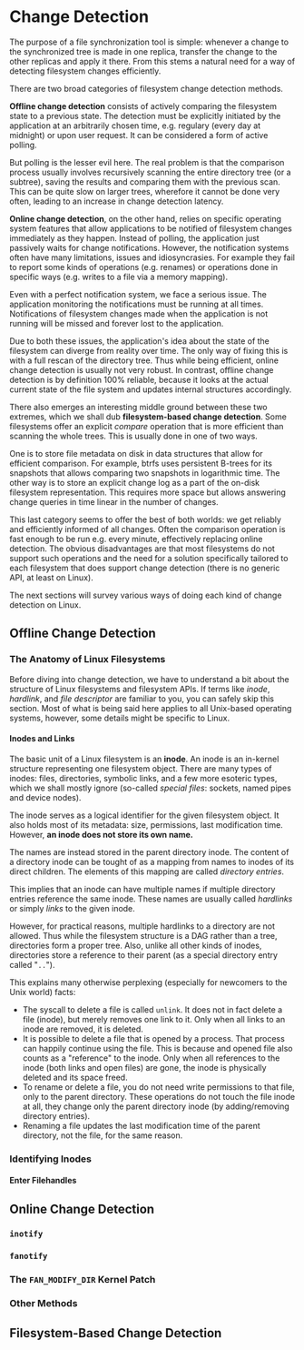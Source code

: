 Change Detection
================

The purpose of a file synchronization tool is simple: whenever a change to the
synchronized tree is made in one replica, transfer the change to the other
replicas and apply it there. From this stems a natural need for a way of
detecting filesystem changes efficiently.

There are two broad categories of filesystem change detection methods.

**Offline change detection** consists of actively comparing the filesystem
state to a previous state. The detection must be explicitly initiated by the
application at an arbitrarily chosen time, e.g. regulary (every day at midnight)
or upon user request. It can be considered a form of active polling.

But polling is the lesser evil here. The real problem is that the comparison
process usually involves recursively scanning the entire directory tree (or a
subtree), saving the results and comparing them with the previous scan. This can
be quite slow on larger trees, wherefore it cannot be done very often, leading
to an increase in change detection latency.

**Online change detection**, on the other hand, relies on specific
operating system features that allow applications to be notified of filesystem
changes immediately as they happen. Instead of polling, the application
just passively waits for change notifications. However, the notification systems
often have many limitations, issues and idiosyncrasies. For example they fail
to report some kinds of operations (e.g. renames) or operations done in specific
ways (e.g. writes to a file via a memory mapping).

Even with a perfect notification system, we face a serious issue. The
application monitoring the notifications must be running at all times.
Notifications of filesystem changes made when the application is not running
will be missed and forever lost to the application.

Due to both these issues, the application's idea about the state of the
filesystem can diverge from reality over time. The only way of fixing this is
with a full rescan of the directory tree. Thus while being efficient, online
change detection is usually not very robust. In contrast, offline change
detection is by definition 100% reliable, because it looks at the actual current
state of the file system and updates internal structures accordingly.

There also emerges an interesting middle ground between these two extremes,
which we shall dub **filesystem-based change detection**.  Some filesystems
offer an explicit *compare* operation that is more efficient than scanning the
whole trees. This is usually done in one of two ways.

One is to store file metadata on disk in data structures that allow for
efficient comparison. For example, btrfs<!--TODO link--> uses persistent B-trees
for its snapshots that allows comparing two snapshots in logarithmic time.  <!--
TODO Check, cite. --> The other way is to store an explicit change log as a part
of the on-disk filesystem representation. This requires more space but allows
answering change queries in time linear in the number of changes.

This last category seems to offer the best of both worlds: we get reliably and
efficiently informed of all changes. Often the comparison operation is fast
enough to be run e.g. every minute, effectively replacing online detection. The
obvious disadvantages are that most filesystems do not support such operations
and the need for a solution specifically tailored to each filesystem that does
support change detection (there is no generic API, at least on Linux).

The next sections will survey various ways of doing each kind of change detection
on Linux.

Offline Change Detection
------------------------

### The Anatomy of Linux Filesystems

Before diving into change detection, we have to understand a bit about the structure
of Linux filesystems and filesystem APIs. If terms like *inode*, *hardlink*,
and *file descriptor* are familiar to you, you can safely skip this section.
Most of what is being said here applies to all Unix-based operating systems,
however, some details might be specific to Linux.


<!-- Describe VFS and mounts first? -->
#### Inodes and Links

The basic unit of a Linux filesystem is an **inode**. An inode is an in-kernel structure
representing one filesystem object. There are many types of inodes: files, directories,
symbolic links, and a few more esoteric types, which we shall mostly ignore (so-called
*special files*: sockets, named pipes and device nodes).

The inode serves as a logical identifier for the given filesystem object. It also holds
most of its metadata: size, permissions, last modification time. However, **an inode does
not store its own name.**

The names are instead stored in the parent directory inode. The content of
a directory inode can be tought of as a mapping from names to inodes of its direct
children. The elements of this mapping are called *directory entries*.

This implies that an inode can have multiple names if multiple directory entries
reference the same inode. These names are usually called *hardlinks* or simply
*links* to the given inode.

However, for practical reasons, multiple hardlinks
to a directory are not allowed. Thus while the filesystem structure is a DAG rather
than a tree, directories form a proper tree. Also, unlike all other kinds of inodes,
directories store a reference to their parent (as a special directory entry called
"`..`").

This explains many otherwise perplexing (especially for newcomers to the Unix world)
facts:

  * The syscall to delete a file is called `unlink`. It does not in fact delete
    a file (inode), but merely removes one link to it. Only when all links to
    an inode are removed, it is deleted.
  * It is possible to delete a file that is opened by a process. That process
    can happily continue using the file. This is because and opened file also
    counts as a "reference" to the inode. Only when all references to the inode
    (both links and open files) are gone, the inode is physically deleted and
    its space freed.
  * To rename or delete a file, you do not need write permissions to that file, only
    to the parent directory. These operations do not touch the file inode
    at all, they change only the parent directory inode (by adding/removing directory
    entries).
  * Renaming a file updates the last modification time of the parent directory, not
    the file, for the same reason.

### 

### Identifying Inodes

#### Enter Filehandles

## Online Change Detection

### `inotify`

### `fanotify`

### The `FAN_MODIFY_DIR` Kernel Patch

### Other Methods

## Filesystem-Based Change Detection
